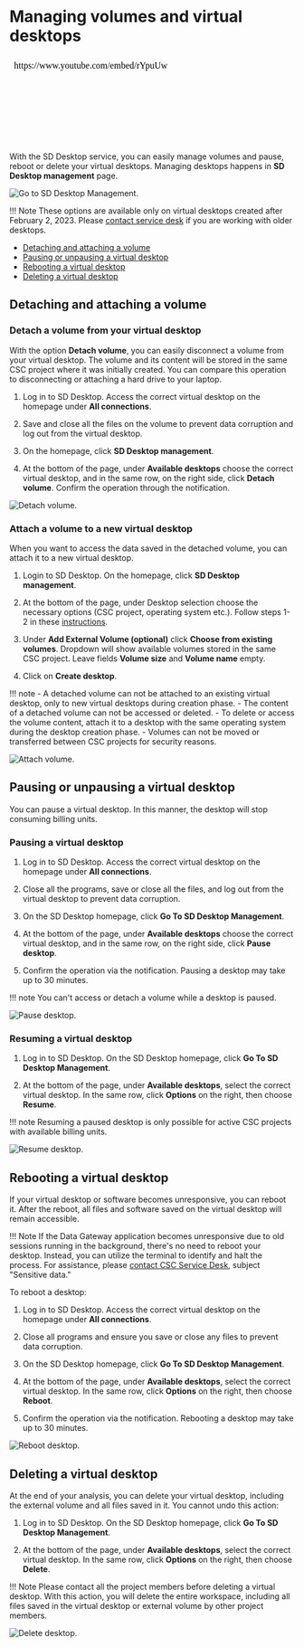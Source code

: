 # Managing volumes and virtual desktops

<iframe width="280" height="155" srcdoc="https://www.youtube.com/embed/rYpuUwm8LhQ" title="Manage virtual desktops in the SD Desktop service" frameborder="0" allow="accelerometer; autoplay; clipboard-write; encrypted-media; gyroscope; picture-in-picture; web-share" referrerpolicy="strict-origin-when-cross-origin" allowfullscreen></iframe>

With the SD Desktop service, you can easily manage volumes and pause, reboot or delete your virtual desktops. Managing desktops happens in **SD Desktop management** page.

![Go to SD Desktop Management.](https://a3s.fi/docs-files/sensitive-data/SD_Desktop/SD-Desktop_GoToManagement.png)

!!! Note
    These options are available only on virtual desktops created after February 2, 2023. Please [contact service desk](../../support/contact.md) if you are working with older desktops. 

* [Detaching and attaching a volume](#detaching-and-attaching-a-volume)
* [Pausing or unpausing a virtual desktop](#pausing-or-unpausing-a-virtual-desktop)
* [Rebooting a virtual desktop](#rebooting-a-virtual-desktop)
* [Deleting a virtual desktop](#deleting-a-virtual-desktop)



## Detaching and attaching a volume 

### Detach a volume from your virtual desktop

With the option **Detach volume**, you can easily disconnect a volume from your virtual desktop. The volume and its content will be stored in the same CSC project where it was initially created. You can compare this operation to disconnecting or attaching a hard drive to your laptop. 

1. Log in to SD Desktop. Access the correct virtual desktop on the homepage under **All connections**.

2. Save and close all the files on the volume to prevent data corruption and log out from the virtual desktop.

3. On the homepage, click **SD Desktop management**.

4. At the bottom of the page, under **Available desktops** choose the correct virtual desktop, and in the same row, on the right side, click **Detach volume**.
Confirm the operation through the notification.

![Detach volume.](https://a3s.fi/docs-files/sensitive-data/SD_Desktop/Detach_volume.png)

### Attach a volume to a new virtual desktop

When you want to access the data saved in the detached volume, you can attach it to a new virtual desktop.

1. Login to SD Desktop. On the homepage, click **SD Desktop management**.

2. At the bottom of the page, under Desktop selection choose the necessary options (CSC project, operating system etc.). Follow steps 1-2 in these [instructions](./sd-desktop-create.md).

3. Under **Add External Volume (optional)** click **Choose from existing volumes**. Dropdown will show available volumes stored in the same CSC project. Leave fields **Volume size** and **Volume name** empty. 

4. Click on **Create desktop**.


!!! note
    - A detached volume can not be attached to an existing virtual desktop, only to new virtual desktops during creation phase. 
    - The content of a detached volume can not be accessed or deleted.
    - To delete or access the volume content, attach it to a desktop with the same operating system during the desktop creation phase. 
    - Volumes can not be moved or transferred between CSC projects for security reasons.

![Attach volume.](https://a3s.fi/docs-files/sensitive-data/SD_Desktop/Attach_volume.png)


## Pausing or unpausing a virtual desktop

You can pause a virtual desktop. In this manner, the desktop will stop consuming billing units. 

### Pausing a virtual desktop

1. Log in to SD Desktop. Access the correct virtual desktop on the homepage under **All connections**.

2. Close all the programs, save or close all the files, and log out from the virtual desktop to prevent data corruption. 

3. On the SD Desktop homepage, click **Go To SD Desktop Management**.

4. At the bottom of the page, under **Available desktops** choose the correct virtual desktop, and in the same row, on the right side, click **Pause desktop**. 

5. Confirm the operation via the notification. Pausing a desktop may take up to 30 minutes.

!!! note
    You can't access or detach a volume while a desktop is paused.

![Pause desktop.](https://a3s.fi/docs-files/sensitive-data/SD_Desktop/Pause_desktop.png)

### Resuming a virtual desktop

1.  Log in to SD Desktop. On the SD Desktop homepage, click **Go To SD Desktop Management**.

2. At the bottom of the page, under **Available desktops**, select the correct virtual desktop. In the same row, click **Options** on the right, then choose **Resume**.

!!! note
    Resuming a paused desktop is only possible for active CSC projects with available billing units. 

![Resume desktop.](https://a3s.fi/docs-files/sensitive-data/SD_Desktop/Resume_desktop.png)


## Rebooting a virtual desktop

If your virtual desktop or software becomes unresponsive, you can reboot it. After the reboot, all files and software saved on the virtual desktop will remain accessible.

!!! Note
    If the Data Gateway application becomes unresponsive due to old sessions running in the background, there's no need to reboot your desktop. Instead, you can utilize the terminal to identify and halt the process. For assistance, please [contact CSC Service Desk](../../support/contact.md), subject "Sensitive data."

To reboot a desktop:

1. Log in to SD Desktop. Access the correct virtual desktop on the homepage under **All connections**.

2. Close all programs and ensure you save or close any files to prevent data corruption.
    
3. On the SD Desktop homepage, click **Go To SD Desktop Management**.
    
4. At the bottom of the page, under **Available desktops**, select the correct virtual desktop. In the same row, click **Options** on the right, then choose **Reboot**.
    
5. Confirm the operation via the notification. Rebooting a desktop may take up to 30 minutes.

![Reboot desktop.](https://a3s.fi/docs-files/sensitive-data/SD_Desktop/Reboot_desktop.png)

## Deleting a virtual desktop

At the end of your analysis, you can delete your virtual desktop, including the external volume and all files saved in it. You cannot undo this action:

1. Log in to SD Desktop. On the SD Desktop homepage, click **Go To SD Desktop Management**.

2. At the bottom of the page, under **Available desktops**, select the correct virtual desktop. In the same row, click **Options** on the right, then choose **Delete**.

!!! Note
    Please contact all the project members before deleting a virtual desktop. With this action, you will delete the entire workspace, including all files saved in the virtual desktop or external volume by other project members. 

![Delete desktop.](https://a3s.fi/docs-files/sensitive-data/SD_Desktop/Delete_desktop.png)
